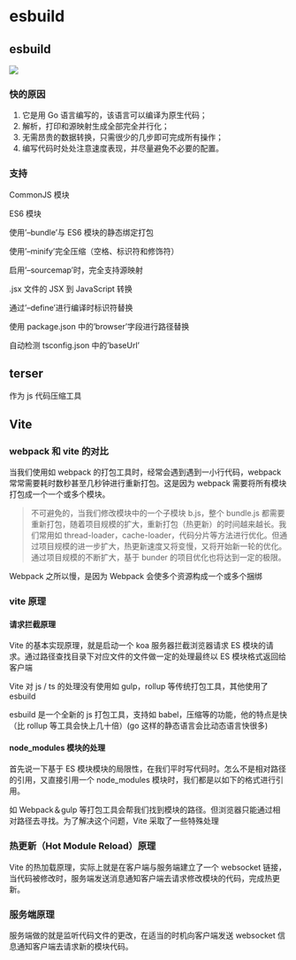 # esbuild

## esbuild

![](https://static001.geekbang.org/wechat/images/36/36f0f7cd3e00dd92a86aa7aea0c85e8c.png)

### 快的原因

1. 它是用 Go 语言编写的，该语言可以编译为原生代码；
2. 解析，打印和源映射生成全部完全并行化；
3. 无需昂贵的数据转换，只需很少的几步即可完成所有操作；
4. 编写代码时处处注意速度表现，并尽量避免不必要的配置。

### 支持

CommonJS 模块

ES6 模块

使用’–bundle’与 ES6 模块的静态绑定打包

使用’–minify’完全压缩（空格、标识符和修饰符）

启用’–sourcemap’时，完全支持源映射

.jsx 文件的 JSX 到 JavaScript 转换

通过’–define’进行编译时标识符替换

使用 package.json 中的’browser’字段进行路径替换

自动检测 tsconfig.json 中的’baseUrl’

## terser

作为 js 代码压缩工具

## Vite

### webpack 和 vite 的对比

当我们使用如 webpack 的打包工具时，经常会遇到遇到一小行代码，webpack 常常需要耗时数秒甚至几秒钟进行重新打包。这是因为 webpack 需要将所有模块打包成一个一个或多个模块。

> 不可避免的，当我们修改模块中的一个子模块 b.js，整个 bundle.js 都需要重新打包，随着项目规模的扩大，重新打包（热更新）的时间越来越长。我们常用如 thread-loader，cache-loader，代码分片等方法进行优化。但通过项目规模的进一步扩大，热更新速度又将变慢，又将开始新一轮的优化。通过项目规模的不断扩大，基于 bunder 的项目优化也将达到一定的极限。

Webpack 之所以慢，是因为 Webpack 会使多个资源构成一个或多个捆绑

### vite 原理

#### 请求拦截原理

Vite 的基本实现原理，就是启动一个 koa 服务器拦截浏览器请求 ES 模块的请求。通过路径查找目录下对应文件的文件做一定的处理最终以 ES 模块格式返回给客户端

Vite 对 js / ts 的处理没有使用如 gulp，rollup 等传统打包工具，其他使用了 esbuild

esbuild 是一个全新的 js 打包工具，支持如 babel，压缩等的功能，他的特点是快（比 rollup 等工具会快上几十倍）(go 这样的静态语言会比动态语言快很多)

#### node_modules 模块的处理

首先说一下基于 ES 模块模块的局限性，在我们平时写代码时。怎么不是相对路径的引用，又直接引用一个 node_modules 模块时，我们都是以如下的格式进行引用。

如 Webpack＆gulp 等打包工具会帮我们找到模块的路径。但浏览器只能通过相对路径去寻找。为了解决这个问题，Vite 采取了一些特殊处理

### 热更新（Hot Module Reload）原理

Vite 的热加载原理，实际上就是在客户端与服务端建立了一个 websocket 链接，当代码被修改时，服务端发送消息通知客户端去请求修改模块的代码，完成热更新。

### 服务端原理

服务端做的就是监听代码文件的更改，在适当的时机向客户端发送 websocket 信息通知客户端去请求新的模块代码。
